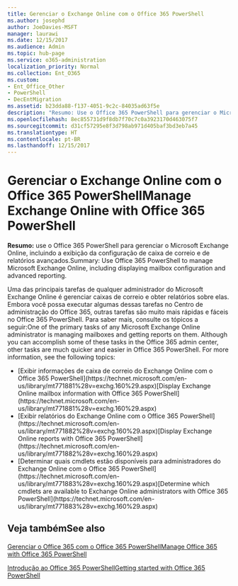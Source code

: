 ```yaml
---
title: Gerenciar o Exchange Online com o Office 365 PowerShell
ms.author: josephd
author: JoeDavies-MSFT
manager: laurawi
ms.date: 12/15/2017
ms.audience: Admin
ms.topic: hub-page
ms.service: o365-administration
localization_priority: Normal
ms.collection: Ent_O365
ms.custom:
- Ent_Office_Other
- PowerShell
- DecEntMigration
ms.assetid: b23dda88-f137-4051-9c2c-84035ad63f5e
description: "Resumo: Use o Office 365 PowerShell para gerenciar o Microsoft Exchange Online, incluindo a exibição da configuração de caixa de correio e de relatórios avançados."
ms.openlocfilehash: 8ec855731d9f8db7f70c7c0a3923170d463075f7
ms.sourcegitcommit: d31cf57295e8f3d798ab971d405baf3bd3eb7a45
ms.translationtype: HT
ms.contentlocale: pt-BR
ms.lasthandoff: 12/15/2017
---
```

# <a name="manage-exchange-online-with-office-365-powershell"></a><span data-ttu-id="a0451-103">Gerenciar o Exchange Online com o Office 365 PowerShell</span><span class="sxs-lookup"><span data-stu-id="a0451-103">Manage Exchange Online with Office 365 PowerShell</span></span>

 <span data-ttu-id="a0451-104">**Resumo:** use o Office 365 PowerShell para gerenciar o Microsoft Exchange Online, incluindo a exibição da configuração de caixa de correio e de relatórios avançados.</span><span class="sxs-lookup"><span data-stu-id="a0451-104">Summary: Use Office 365 PowerShell to manage Microsoft Exchange Online, including displaying mailbox configuration and advanced reporting.</span></span>
  
<span data-ttu-id="a0451-p101">Uma das principais tarefas de qualquer administrador do Microsoft Exchange Online é gerenciar caixas de correio e obter relatórios sobre elas. Embora você possa executar algumas dessas tarefas no Centro de administração do Office 365, outras tarefas são muito mais rápidas e fáceis no Office 365 PowerShell. Para saber mais, consulte os tópicos a seguir:</span><span class="sxs-lookup"><span data-stu-id="a0451-p101">One of the primary tasks of any Microsoft Exchange Online administrator is managing mailboxes and getting reports on them. Although you can accomplish some of these tasks in the Office 365 admin center, other tasks are much quicker and easier in Office 365 PowerShell. For more information, see the following topics:</span></span>
  
- <span data-ttu-id="a0451-108">
  [Exibir informações de caixa de correio do Exchange Online com o Office 365 PowerShell](https://technet.microsoft.com/en-us/library/mt771881%28v=exchg.160%29.aspx)</span><span class="sxs-lookup"><span data-stu-id="a0451-108">[Display Exchange Online mailbox information with Office 365 PowerShell](https://technet.microsoft.com/en-us/library/mt771881%28v=exchg.160%29.aspx)</span></span>
    
- <span data-ttu-id="a0451-109">
  [Exibir relatórios do Exchange Online com o Office 365 PowerShell](https://technet.microsoft.com/en-us/library/mt771882%28v=exchg.160%29.aspx)</span><span class="sxs-lookup"><span data-stu-id="a0451-109">[Display Exchange Online reports with Office 365 PowerShell](https://technet.microsoft.com/en-us/library/mt771882%28v=exchg.160%29.aspx)</span></span>
    
- <span data-ttu-id="a0451-110">
  [Determinar quais cmdlets estão disponíveis para administradores do Exchange Online com o Office 365 PowerShell](https://technet.microsoft.com/en-us/library/mt771883%28v=exchg.160%29.aspx)</span><span class="sxs-lookup"><span data-stu-id="a0451-110">[Determine which cmdlets are available to Exchange Online administrators with Office 365 PowerShell](https://technet.microsoft.com/en-us/library/mt771883%28v=exchg.160%29.aspx)</span></span>
    
## <a name="see-also"></a><span data-ttu-id="a0451-111">Veja também</span><span class="sxs-lookup"><span data-stu-id="a0451-111">See also</span></span>

#### 

[<span data-ttu-id="a0451-112">Gerenciar o Office 365 com o Office 365 PowerShell</span><span class="sxs-lookup"><span data-stu-id="a0451-112">Manage Office 365 with Office 365 PowerShell</span></span>](manage-office-365-with-office-365-powershell.md)
  
[<span data-ttu-id="a0451-113">Introdução ao Office 365 PowerShell</span><span class="sxs-lookup"><span data-stu-id="a0451-113">Getting started with Office 365 PowerShell</span></span>](getting-started-with-office-365-powershell.md)


